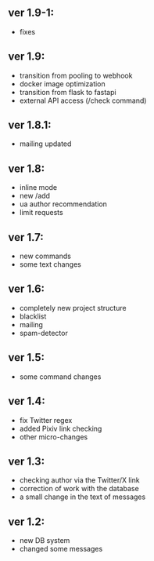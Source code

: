## ver 1.9-1:
- fixes
## ver 1.9:
- transition from pooling to webhook
- docker image optimization
- transition from flask to fastapi
- external API access (/check command)
## ver 1.8.1:
- mailing updated
## ver 1.8:
- inline mode
- new /add
- ua author recommendation
- limit requests
## ver 1.7:
- new commands
- some text changes
## ver 1.6:
- completely new project structure
- blacklist
- mailing
- spam-detector
## ver 1.5:
- some command changes
## ver 1.4:
- fix Twitter regex
- added Pixiv link checking
- other micro-changes
## ver 1.3:
- checking author via the Twitter/X link
- correction of work with the database
- a small change in the text of messages
## ver 1.2:
- new DB system
- changed some messages
